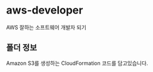 # aws-developer
AWS 잘하는 소프트웨어 개발자 되기

## 폴더 정보
<!-- 必須事項 -->
Amazon S3를 생성하는 CloudFormation 코드를 담고있습니다.